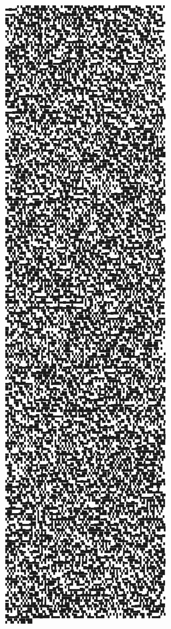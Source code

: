 ▃▄▃▞▝▅▜▚▟▉▟█▞▄▜▄▝▝▜▛▟▜▞▆▟▆▜▟▜▄▟▃▟▟▜▜▜▄▞▆▃▝▜▞▝▜▞▃▃▄▝▃▛▇▟▅▜▟▝▅▝▊▞▆▟▅▟▉▞▅▜▙▟▚▝▜▝▄▝▛▞▅▃▝▜▜▟▞▝▉▟▚▃▆▝▐▜▟▞▝▟▝▜▜▟▆▞▟▜▚▜▞▞▆▜▙▝▉▟▅▃▄▜▃▃▙▃▝▜▚▞▅▞▝▜▞▜▃▟▜▟▚▝▛▜▟▟█▜▞▝▞▃▙▝▐▞▟▞▛▟█▞▄▟▝▜▝▟▉▝▊▟▞▜▟▞▅▝▞▞▛▝▜▃▛▃▚▝▛▜▞▞▞▟▞▛▐▜▞▜▅▞▙▃▝▜▜▝▅▃▞▝█▝█▞▙▞▙▟▇▃▄▜▄▝█▟▐▃▄▃▞▝▐▜▟▝▜▞▜▟█▝▆▃▞▝▇▝▛▞▚▜▟▞▞▃▟▝▉▜▟▝▉▃▅▝▃▝▝▜▙▟▚▝▝▃▝▃▛▝▄▝▊▃▚▝▊▝▄▝▐▟▛▜▃▃▄▟▆▃▚▝▄▝▃▞▅▜▝▟█▟▇▞▝▝▉▜▅▜▛▝▅▃▞▟▆▟▊▛▐▞▜▜▞▟▜▟▛▝▚▟▞▟▟▟▄▜▟▜▄▟▊▃▝▟▆▝▄▝▐▟▐▞▞▝▇▝▜▝▜▟▆▜▝▜▅▝▐▜▞▟▇▜▝▝▝▃▟▛▐▟▉▝▜▃▅▞▜▝▜▜▚▟▛▜▙▝▜▃▟▝▊▞▚▝▉▜▟▛▇▜▅▝▄▞▛▟▐▝▜▃▞▞▟▃▃▜▛▞▃▜▃▜▙▝▆▃▟▟▊▝▅▞▄▃▜▝▅▃▚▃▞▃▜▝▛▃▞▟▆▞▟▞▄▟▉▃▃▟█▜▚▞▛▟▛▝▃▃▅▞▝▃▛▜▄▜▙▃▃▃▆▞▚▃▟▟▝▞▛▝▜▜▟▝▛▟▉▞▃▃▞▛▇▞▙▞▟▞▄▜▟▜▝▛▐▝▞▝▄▝▝▝▇▝▞▃▙▜▞▞▝▞▅▞▟▟▃▃▛▟▄▞▚▃▛▜▟▝▆▛▐▟▐▜▚▟▊▝▄▝▆▜▃▟▟▝█▝▅▟▝▟▄▟▞▝▅▟▚▝▄▃▛▜▙▝▊▞▞▟▐▝▞▃▙▞▙▃▟▟▐▝█▝▄▜▟▞▃▃▚▟▛▟▟▟▚▞▄▜▙▜▝▃▃▝▞▞▝▟█▝▞▃▄▝▜▞▝▟▊▝▊▟▟▃▛▜▙▝▃▝▛▝▊▃▚▃▄▜▚▝▝▛▇▝▝▃▄▃▜▜▜▞▜▃▅▞▛▃▙▝▇▝▞▞▚▜▚▝▆▛▐▟▅▟▛▛▇▜▟▃▃▜▃▝▇▟▉▟▃▟▚▃▞▃▞▞▝▟▝▛▇▛▐▜▃▃▅▟▄▟▅▝▆▞▛▞▅▝▚▝▊▝▜▝▚▟▅▃▟▞▅▜▝▝▊▝█▞▟▞▆▝▝▟▚▃▛▟▃▟▛▝█▞▝▝▊▟▜▞▙▞▚▃▞▃▆▝▃▟▄▝▜▃▚▝▇▜▜▟▛▟▛▟▞▟▝▜▄▃▅▃▜▝▚▟▊▟▝▜▛▟▚▝▅▟▅▞▃▝▃▝▜▞▅▟▅▝▚▝▊▞▙▃▃▝▆▃▜▛▇▝▟▟▃▜▝▝▜▃▃▃▄▟█▟▛▟█▞▝▟▇▃▆▟▞▟▞▞▜▜▞▝▉▝▜▃▜▃▄▟▃▝▃▟▞▝▚▝▜▝▝▛▐▝▊▜▄▃▆▞▞▃▜▟▝▟▉▝█▃▙▃▝▛▇▟▅▟▝▛▇▝▉▜▝▛▇▟▉▃▞▝█▟▞▃▙▝▇▜▜▜▟▝▊▃▅▃▜▝▜▜▛▃▛▟▉▞▅▟▆▟▊▝▆▟▃▝▟▛▐▟▃▃▝▞▆▃▝▝▅▞▟▝▉▃▛▟▝▞▞▝▞▝▆▛▐▝▐▟▟▝▝▃▄▝▐▃▝▃▞▜▝▞▝▃▚▜▛▟▆▃▞▝▃▃▅▟▊▃▃▞▞▞▄▝▝▟▟▃▚▞▝▜▚▞▟▃▛▝▊▝▟▞▙▛▇▝▆▞▃▟▆▞▃▜▄▟▊▝█▞▅▝▚▟▛▜▟▝▝▃▚▟▄▞▆▝▞▃▆▃▞▝▄▟▃▞▄▟▅▝▝▜▅▞▝▟▐▞▞▜▅▜▝▟▟▛▐▞▛▟▊▟▉▜▝▞▅▝▊▟▚▃▆▝▚▝▆▟▆▝▅▟▞▝▚▝▉▞▛▝▝▛▐▃▚▞▜▛▇▃▄▃▜▟▆▞▄▃▆▛▐▝▞▃▜▟█▝▇▟▜▃▅▜▟▃▄▞▞▝▜▜▞▝█▞▅▜▝▃▃▜▜▟▜▞▄▟▛▃▞▜▙▟▛▟▐▟▇▛▇▞▅▞▟▞▟▝▝▞▞▃▝▛▐▟▟▞▃▃▚▝▟▛▇▟▆▃▚▜▙▟▆▜▃▞▟▞▆▝▐▃▜▜▟▟█▜▅▝▞▞▝▃▅▜▃▝▚▜▟▃▞▟▇▞▃▃▚▟▇▟▉▞▚▟▅▞▝▜▄▝▜▟▐▜▛▟▊▟▞▜▃▃▙▃▆▜▞▝▇▝▉▜▛▛▐▞▜▞▞▟▐▞▚▜▞▃▞▟▟▟▊▜▛▝▄▜▙▞▚▃▚▞▅▝▄▜▚▞▄▞▞▟▊▟▉▃▜▞▝▝▆▃▝▞▞▛▐▟▄▟▅▝▃▟▜▜▞▝▆▟▜▟▇▃▜▝▆▟▛▞▞▟▇▃▛▃▝▝▉▟▉▞▛▝▇▟▉▃▜▝▅▞▃▟▝▞▟▝▃▃▝▝▅▝▐▞▆▝▐▟▟▞▟▜▞▝▛▞▄▝▊▝▃▝█▟▞▜▞▝▊▝▃▟▝▟▜▝▇▟▃▜▜▛▐▝▆▝▝▝▐▞▚▝▝▜▄▞▙▃▙▃▚▃▝▝▅▛▐▟▐▃▙▟▚▝▊▟▚▝▇▃▞▝▃▝▊▜▜▟▄▟▃▝▞▟▐▝▞▞▝▞▝▟▅▟▇▟▐▞▆▝▛▝▃▞▙▝▝▟▛▜▃▃▟▟▄▞▚▃▛▝▊▜▛▝▟▃▄▜▚▟▉▃▚▞▞▃▄▃▟▜▙▞▛▟▜▃▜▜▅▜▟▟▇▃▆▟▄▞▝▃▃▝▃▜▅▃▅▜▟▛▇▃▄▃▅▃▚▜▃▝▚▞▜▟▊▜▜▟▇▜▛▃▝▞▟▃▛▝▟▟▉▞▟▃▅▟█▛▐▜▛▜▝▜▟▞▚▝▊▝▆▃▜▟▄▟▞▜▄▝▆▜▛▞▜▝▐▝▃▟▊▟▜▃▚▟█▝▅▜▝▃▛▝▃▞▅▝▟▟▚▟▆▝▛▝▚▝▄▜▜▃▛▟▄▜▚▝▞▝▝▟▜▟▆▝▐▞▟▜▟▝▃▃▜▜▝▞▙▜▄▟▅▃▝▟▟▟▄▝▐▝▚▞▟▟▝▝▆▜▄▟▇▝█▞▝▜▄▜▙▝▜▟▆▞▞▝█▃▜▃▜▃▜▟▉▞▚▞▟▟▞▞▞▜▛▝▐▟▉▝▟▝▃▞▚▟█▝▛▝▇▝█▟▚▜▅▟▐▟▚▃▃▜▚▃▙▜▜▟▉▟▟▃▟▃▆▜▝▟▞▞▟▞▟▜▛▞▝▝█▜▞▝█▞▞▝▐▟▊▜▅▝▝▜▟▃▙▝▇▃▛▝▉▞▟▞▆▞▄▝▉▃▟▝▝▞▛▟▆▟▛▞▃▃▟▝█▟▚▝▅▞▅▜▅▝▐▃▜▜▙▜▃▟▝▃▆▝▟▟▟▞▜▝▞▝▛▜▄▝▟▟▝▜▄▟▛▝▝▞▜▝▝▞▅▃▟▃▆▝▚▟▆▝▆▝▞▟▝▃▄▟▟▜▜▞▚▟▆▝▝▜▜▃▅▝▝▞▙▜▞▃▛▜▛▟▅▝▐▟▇▟▇▜▙▝▊▝▇▃▆▃▚▟▆▝▜▞▚▟▞▜▙▝▇▝▅▃▅▃▜▃▝▃▄▟▞▝▊▟▐▞▞▟█▝▚▟█▞▜▝▉▟▄▟▄▟▊▟▛▟▐▝▃▝▛▟▝▟▅▝▚▜▞▟▝▃▞▞▅▃▞▝▅▟▜▞▛▜▟▃▛▃▄▞▝▞▆▞▚▟▞▃▆▝▄▜▞▟█▝▆▝▞▞▆▞▄▃▜▟█▃▆▝▄▝▉▟▐▛▇▝▟▜▃▜▞▛▇▝▅▃▃▟▐▞▝▜▄▝▉▞▙▃▃▟▚▝▇▜▛▃▃▟▞▝▟▜▄▝█▟▝▟▟▝▐▜▟▜▙▞▙▝▟▟▉▜▚▟▟▝▟▃▙▃▅▝▐▞▞▟▄▛▇▛▐▞▟▝▊▟▉▟▄▞▆▜▃▟▄▃▄▞▞▜▚▞▜▞▙▞▄▟▃▃▚▟▄▞▞▜▜▟▐▝▇▝▞▟▅▃▟▝█▃▆▜▛▟█▝▃▝▊▟▅▃▝▃▛▝▚▞▙▟▞▝▆▞▝▟▅▟▄▜▚▞▄▜▅▝▇▃▟▃▛▛▐▜▃▞▃▛▐▟▊▟▜▟▅▞▟▟▛▟▅▛▐▜▃▃▙▝▊▜▝▟▄▟▊▟▚▜▚▝▝▟▛▝▐▟▅▞▅▃▟▝█▟▆▞▝▃▝▟▐▟▟▝▉▟▉▟▇▃▆▜▞▃▆▞▜▜▝▜▝▟▅▞▟▜▙▜▜▝▅▟▝▝▟▟▃▟▝▃▜▝▜▃▟▛▐▞▞▟▆▝▟▟▃▝▐▝▊▃▃▜▟▞▄▃▆▞▜▜▛▜▚▜▟▜▞▜▙▞▚▛▇▃▟▝▞▜▝▟▚▃▃▃▛▟▄▟▅▜▄▛▇▟▄▞▃▞▛▜▜▝▞▃▄▜▝▟▟▝▞▃▜▝▄▞▃▛▐▟▇▟▆▝▅▞▙▞▄▟█▃▃▜▜▃▄▃▆▟▃▟▐▝▉▝▃▞▄▃▄▝▚▟▞▃▞▟▟▝▉▟▛▟▃▃▞▃▞▞▃▝▄▟▟▟▃▞▅▃▄▟▄▃▆▟▄▃▃▝▄▛▐▝▆▛▐▝▃▞▞▃▟▛▐▝▊▃▆▟▝▟▆▝▅▟▄▟▆▟▜▃▝▝█▝▄▞▛▝▚▜▙▝▄▟▜▜▞▃▞▟▉▃▄▟▞▞▟▜▜▟▆▃▙▝▉▝▊▃▟▝▚▝▛▞▄▝▟▃▅▝▇▞▅▝▟▝▞▞▟▟█▟█▞▞▞▟▞▃▃▃▟▟▃▝▝▆▝▇▟▄▝▝▃▃▝▜▞▜▜▅▟▞▝▇▜▟▝█▃▞▟▐▝▇▟▆▝▆▝█▟▜▃▛▜▝▞▞▛▐▞▞▜▅▜▅▝▊▟▜▟▆▝▃▞▝▜▚▟▃▟▟▝▝▝▝▝▅▃▄▜▙▞▆▜▙▝▆▟▝▝▟▞▛▟▇▃▆▟▜▜▜▞▜▝▛▟▉▟▛▝▄▛▇▃▞▜▚▃▜▝▄▝▚▝▟▜▜▞▟▃▄▜▙▃▙▜▟▃▄▟▛▝▜▜▜▟▇▝▚▜▄▟▝▞▝▃▞▝▐▞▜▝▝▜▜▝▜▃▚▞▃▜▅▜▛▝▐▞▙▝▚▟▞▝▄▟▚▞▙▛▐▜▄▞▃▟▝▃▃▝▅▟▅▜▜▝▞▟▞▃▚▝▐▜▛▝▞▟▉▞▆▞▚▜▞▝▜▜▞▟▜▟▛▃▅▞▝▞▅▝▟▟█▟▊▝▞▞▞▝▟▞▙▝▆▟▚▛▐▃▞▟▝▟█▃▝▝▇▝▜▝▚▜▟▟▉▜▝▟▉▛▇▟▝▝▝▛▇▝▛▝▉▟▞▛▇▜▞▜▅▛▐▃▜▝▇▞▞▝▇▝▞▞▟▝▄▟▉▃▆▟▊▞▝▃▜▟█▟▃▞▜▜▟▝▝▃▝▞▃▝▝▞▝▟▝▞▙▞▃▝▐▝▛▜▜▞▟▟▝▟▐▟▜▝▞▝█▞▆▜▛▃▄▞▃▝▊▜▜▃▜▜▚▟▟▟▚▜▄▃▟▟▚▟▞▟▊▟█▝▊▃▄▞▆▟▉▟▉▟▟▛▐▟▅▛▇▃▟▟▟▃▛▃▝▟▉▝▅▞▄▝▞▟▉▟▟▞▚▃▅▟█▟▛▟▝▝▜▟▞▝▄▞▃▟▇▃▜▝▄▃▃▞▆▃▟▟▚▛▇▞▃▝▝▞▄▜▞▟▅▝▚▟▚▝▜▟▊▜▛▟▛▟▉▞▃▜▙▞▟▝▝▃▅▃▃▜▅▃▛▞▝▃▄▜▜▟▉▃▜▟▐▟▄▃▄▜▅▟▅▃▃▝▞▟▛▟▐▟▅▞▛▟▊▜▄▜▃▟▉▝▝▝▃▜▜▜▜▃▞▟▐▝█▝▞▟▝▃▛▝▉▟▝▝▆▝▛▟▝▟▃▝█▃▅▃▝▃▜▜▄▜▃▝▞▞▃▜▃▛▇▟▜▃▚▝▇▃▆▝▚▜▄▟▃▞▅▃▆▝▊▜▙▝▅▝▟▝▝▃▛▟▝▟▇▝█▟▝▝▛▜▅▝▟▃▛▞▚▟█▝▐▟▛▜▙▞▜▝▉▞▃▛▇▝▜▃▄▝▐▝▐▃▟▟▃▛▇▟▇▝▊▃▚▞▛▜▅▃▄▟▆▜▜▜▚▜▟▟▛▞▛▟▚▝▅▟▞▟▜▟▃▝█▝▅▝▜▝▆▝▇▟▚▟▅▝▚▛▇▟▄▝▛▝▚▜▃▃▛▃▄▟▟▞▃▃▄▝▃▞▝▃▃▟▊▃▃▜▚▃▃▜▛▜▛▟▟▜▛▟▅▝▊▟▟▟▉▟█▟▇▟▇▜▄▞▙▟▛▟▊▛▇▃▛▃▞▟▉▞▙▝▄▟▜▟▝▝▅▜▄▃▅▝▆▟▆▃▃▃▜▞▙▟▐▟▅▜▚▝▆▝▅▝▛▟▄▝▚▞▚▟▛▃▙▞▃▜▙▞▟▝▇▃▝▝▐▝▚▟▞▞▙▞▚▃▝▃▆▞▄▃▄▝▜▜▃▟▜▞▅▝▝▃▆▝▊▝▟▜▝▃▜▟▜▝▚▟▚▞▅▜▟▃▆▟▊▝▝▛▐▃▝▟▃▟▛▝▐▜▛▞▃▝█▃▅▃▅▝▞▃▆▝▐▞▄▃▚▝▝▝▟▝▟▝▄▟▞▝▟▜▝▜▜▃▟▛▇▝▜▞▃▞▝▟▄▞▆▜▙▟▞▜▝▝▄▟▅▜▅▟▃▝█▃▅▝▆▝▜▝▞▞▆▜▚▝▅▝▄▃▛▃▜▝▐▞▜▜▟▜▚▝▉▝▄▃▚▟▇▟▅▟▊▃▛▟▛▟▇▝▟▝▜▟▉▜▟▟▆▞▄▞▝▞▟▞▟▝▇▛▐▝▞▜▚▜▄▝▆▃▛▝▚▞▜▝▊▞▝▜▞▞▆▝▃▟▝▜▃▃▜▟█▜▟▝▝▞▞▝▝▝▇▜▄▃▝▝▉▞▞▞▞▞▝▝▅▃▞▝▊▟▜▞▄▝▇▟▅▞▃▟▆▜▙▝▜▞▙▃▚▃▄▜▅▞▆▝▇▞▄▞▚▝▇▟▇▟▄▜▙▝█▝▊▞▆▃▞▞▄▟▆▜▞▞▅▝█▜▛▜▜▟▊▜▛▝▞▟▆▝▟▜▟▝▊▞▙▝▝▟▐▞▃▟▇▃▟▝▆▛▐▟▞▃▛▜▞▞▄▟▇▝▅▟▛▟▄▟▊▞▛▃▙▝▚▝▝▃▜▃▞▃▃▞▆▝▛▞▜▃▆▝█▞▞▜▅▝▟▃▚▟▛▞▟▞▙▜▝▟▇▟▄▟▇▃▚▝▉▃▝▝▞▟▉▃▙▜▜▞▃▛▐▞▞▞▆▜▟▃▅▝▞▞▛▟▃▞▛▞▛▟▟▟▞▜▅▞▚▃▙▝█▝▉▃▝▃▝▞▙▝▄▟▆▞▆▜▛▝█▝▜▞▆▟▛▞▞▜▚▟▊▛▐▞▃▝▇▞▄▟▚▜▛▟█▞▄▝▞▃▛▃▞▛▇▝▊▟▟▞▄▟▇▜▙▟▞▝▜▃▄▃▆▝▄▜▙▝▅▜▜▟▟▝▐▟▛▟▞▜▙▛▐▃▆▟▇▃▄▛▇▟▚▞▟▛▐▝▝▃▙▝▇▛▇▝▆▃▚▟▇▜▄▜▛▟▅▜▛▞▛▟▝▞▛▝▄▟▛▜▛▝▜▜▅▝▟▝▄▟▚▝▞▞▃▝▇▃▛▞▙▟▞▟▛▞▞▃▅▞▃▞▙▃▞▝▛▟▜▞▟▞▙▜▅▃▟▃▄▞▄▟▊▜▚▝▉▃▜▟▝▟▇▞▛▃▝▞▆▝▄▝▜▜▞▝▃▟▊▞▃▜▚▞▛▜▅▜▃▃▃▞▅▞▛▝█▟▞▜▃▟▄▝▄▟▚▝▃▜▝▝▛▟▟▞▞▃▛▝▝▜▛▟▛▜▜▞▜▃▚▃▅▃▝▟▐▜▜▝█▜▃▟▅▃▃▜▙▜▛▞▝▟█▟▅▞▜▝▃▞▄▃▛▃▙▃▄▟▟▝▚▟▐▜▜▞▛▜▝▃▅▟▐▜▜▝▛▟█▃▃▟▛▃▃▛▐▝▉▞▅▃▟▞▞▝▊▜▛▟▇▞▚▝▜▟▊▟▚▜▛▞▅▜▜▟▉▝▜▝▊▝▞▞▙▞▚▞▞▟█▟▐▝▊▝▟▃▙▟▆▟▇▛▐▃▛▟▉▟▉▃▄▝▞▞▚▃▄▝▟▝▄▟▟▟▟▟▄▞▝▃▄▝▅▃▃▟▇▝▉▜▃▟▐▟▞▞▟▝▉▃▞▟▞▃▄▟▇▝█▃▅▞▛▞▆▃▞▟▉▝▛▞▞▞▙▞▙▝▃▟▄▃▟▝▃▜▃▝▟▞▅▟▞▝▉▞▅▜▝▟▇▟▇▃▜▞▆▟▄▝▊▝▚▛▐▝▜▞▃▜▛▜▅▟▜▜▅▜▛▟▐▞▟▟▄▃▝▞▞▞▅▞▃▝▜▜▝▜▛▟▊▜▛▃▅▜▞▜▜▃▅▟▜▃▚▜▄▃▄▟▄▃▅▜▃▃▛▃▛▟▟▜▛▞▞▃▆▞▆▝▝▃▝▞▜▃▞▟▄▃▝▛▇▟▃▝▞▃▚▝▉▟▊▝▜▟█▜▃▛▇▝▚▜▅▜▄▞▃▟▚▞▟▜▚▟█▞▚▃▝▟▝▟▐▝▃▟▇▞▞▜▛▟▇▟▉▝▄▞▆▝▛▟▛▞▅▃▝▃▅▟▐▝▝▜▟▞▟▟▆▞▞▝▅▟▅▛▇▝▞▟▟▜▚▛▐▟▄▝▞▝▛▃▆▝▆▟▊▟▝▜▚▝▚▃▝▃▅▛▐▟▇▟▚▝▚▞▜▞▜▜▚▝▞▜▄▃▅▃▆▝▃▞▃▟▟▝▄▝▃▜▞▜▄▛▇▟▞▝▄▛▇▃▟▃▚▜▝▝▅▟▅▟▅▜▚▟▐▟▝▜▞▜▄▞▚▝▚▜▚▃▜▛▇▟▝▟▚▞▅▜▟▞▃▟▝▜▝▟█▝▉▃▅▟▐▜▝▛▐▃▜▝▛▝▅▟▉▃▆▜▃▞▟▃▃▝▃▝▇▃▞▟▐▟▆▞▙▝▝▞▞▝▝▜▝▟▆▞▝▃▚▝▛▝▝▃▆▜▅▟▅▃▚▜▙▜▟▝▐▟▐▝▞▟▝▝▄▝▜▝▄▜▝▟█▟▟▃▛▞▆▞▆▛▇▝▉▃▚▃▅▝▚▜▃▞▞▜▚▝▟▞▅▝▃▃▛▟▝▃▄▝▚▜▃▞▚▝▟▜▛▞▟▜▛▝▅▝▝▞▜▟▐▟█▛▐▃▝▃▟▝█▃▞▜▝▃▃▞▞▃▞▝▆▝▆▜▄▞▛▞▙▝▊▛▇▟▝▞▝▝█▝▞▟▊▝▃▟▐▃▆▜▅▝▐▃▃▃▅▞▚▟▟▟▆▞▜▝▉▜▄▝▐▝▊▜▛▝█▟▄▝█▟▝▟▞▜▛▞▆▟▊▝▝▟▊▜▅▜▟▃▙▜▃▟▟▟▃▟▊▟▄▃▚▜▃▟▞▝█▜▅▃▟▝▝▃▛▃▜▝▇▝▞▞▜▝▆▟▐▝▊▞▝▟▜▜▙▟▉▞▟▟▝▟▃▞▅▞▛▝▄▟▚▞▚▟▐▞▆▜▄▞▚▝▇▝▇▃▞▟▟▟█▞▟▟▄▃▚▜▟▟█▝▞▜▃▞▙▞▆▞▛▟▝▟▝▞▜▜▝▃▄▟▐▟▟▜▃▟▆▜▜▝▐▞▃▟█▝█▝▄▝▇▟▞▟▇▜▛▟▄▜▄▝▝▝▄▛▇▞▝▜▝▝▆▛▇▃▄▝▝▜▟▟▛▟▆▃▃▟▜▃▙▝▇▟█▟▅▜▃▃▜▞▙▝▇▃▟▝▟▃▜▃▅▝▞▝▐▝▐▞▜▞▛▝▉▝▛▃▃▞▝▞▜▞▚▜▉▜▉
